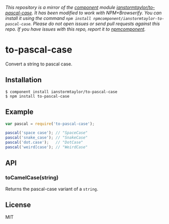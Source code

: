 *This repository is a mirror of the [component](http://component.io) module [ianstormtaylor/to-pascal-case](http://github.com/ianstormtaylor/to-pascal-case). It has been modified to work with NPM+Browserify. You can install it using the command `npm install npmcomponent/ianstormtaylor-to-pascal-case`. Please do not open issues or send pull requests against this repo. If you have issues with this repo, report it to [npmcomponent](https://github.com/airportyh/npmcomponent).*
# to-pascal-case

  Convert a string to pascal case.

## Installation

    $ component install ianstormtaylor/to-pascal-case
    $ npm install to-pascal-case

## Example

```js
var pascal = require('to-pascal-case');

pascal('space case'); // "SpaceCase"
pascal('snake_case'); // "SnakeCase"
pascal('dot.case');   // "DotCase"
pascal('weird[case'); // "WeirdCase"
```

## API

### toCamelCase(string)
  
  Returns the pascal-case variant of a `string`.

## License

  MIT
